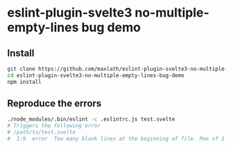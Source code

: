 # eslint-plugin-svelte3 no-multiple-empty-lines bug demo

## Install
```sh
git clone https://github.com/maxlath/eslint-plugin-svelte3-no-multiple-empty-lines-bug-demo
cd eslint-plugin-svelte3-no-multiple-empty-lines-bug-demo
npm install
```

## Reproduce the errors
```sh
./node_modules/.bin/eslint -c .eslintrc.js test.svelte
# Triggers the following error
# /path/to/test.svelte
#  1:9  error  Too many blank lines at the beginning of file. Max of 1 allowed  no-multiple-empty-lines
```
